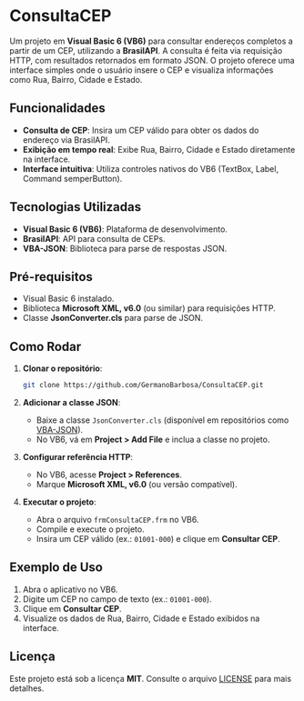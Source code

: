 # ConsultaCEP

Um projeto em **Visual Basic 6 (VB6)** para consultar endereços completos a partir de um CEP, utilizando a **BrasilAPI**. A consulta é feita via requisição HTTP, com resultados retornados em formato JSON. O projeto oferece uma interface simples onde o usuário insere o CEP e visualiza informações como Rua, Bairro, Cidade e Estado.

## Funcionalidades

- **Consulta de CEP**: Insira um CEP válido para obter os dados do endereço via BrasilAPI.
- **Exibição em tempo real**: Exibe Rua, Bairro, Cidade e Estado diretamente na interface.
- **Interface intuitiva**: Utiliza controles nativos do VB6 (TextBox, Label, Command semperButton).

## Tecnologias Utilizadas

- **Visual Basic 6 (VB6)**: Plataforma de desenvolvimento.
- **BrasilAPI**: API para consulta de CEPs.
- **VBA-JSON**: Biblioteca para parse de respostas JSON.

## Pré-requisitos

- Visual Basic 6 instalado.
- Biblioteca **Microsoft XML, v6.0** (ou similar) para requisições HTTP.
- Classe **JsonConverter.cls** para parse de JSON.

## Como Rodar

1. **Clonar o repositório**:
   ```bash
   git clone https://github.com/GermanoBarbosa/ConsultaCEP.git
   ```

2. **Adicionar a classe JSON**:
   - Baixe a classe `JsonConverter.cls` (disponível em repositórios como [VBA-JSON](https://github.com/VBA-tools/VBA-JSON)).
   - No VB6, vá em **Project > Add File** e inclua a classe no projeto.

3. **Configurar referência HTTP**:
   - No VB6, acesse **Project > References**.
   - Marque **Microsoft XML, v6.0** (ou versão compatível).

4. **Executar o projeto**:
   - Abra o arquivo `frmConsultaCEP.frm` no VB6.
   - Compile e execute o projeto.
   - Insira um CEP válido (ex.: `01001-000`) e clique em **Consultar CEP**.

## Exemplo de Uso

1. Abra o aplicativo no VB6.
2. Digite um CEP no campo de texto (ex.: `01001-000`).
3. Clique em **Consultar CEP**.
4. Visualize os dados de Rua, Bairro, Cidade e Estado exibidos na interface.

## Licença

Este projeto está sob a licença **MIT**. Consulte o arquivo [LICENSE](LICENSE) para mais detalhes.